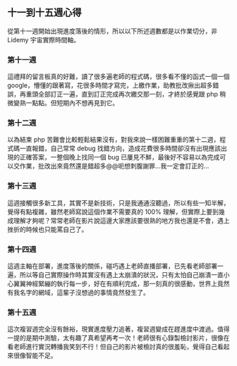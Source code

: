 ## 十一到十五週心得
從第十一週開始出現進度落後的情形，所以以下所述週數都是以作業切分，非 Lidemy 宇宙實際時間軸。
### 第十一週
這禮拜的留言板真的好難，讀了很多遍老師的程式碼，很多看不懂的函式一個一個 google，懵懂的跟著寫，花很多時間才寫完，上繳作業，助教批改揪出超多錯誤，再重頭全部訂正一遍，直到訂正完成再次繳交那一刻，才終於感覺跟 php 稍微變熟一點點。但短期內不想再見到它。

### 第十二週
以為結束 php 苦難會比較輕鬆結果沒有，對我來說一樣困難重重的第十二週，程式碼一直報錯，自己常常 debug 找錯方向，造成花費很多時間卻沒有出現應該出現的正確答案，一整個晚上找同一個  bug 已屢見不鮮，最後好不容易以為完成可以交作業，批改出來竟然還是錯超多@@呃想刺腹謝罪...我一定會訂正的...

### 第十三週
這週接觸很多新工具，其實不是新技術，只是我通通沒聽過，所以有些一知半解，覺得有點複雜，雖然老師寫說這個作業不需要真的 100% 理解，但實際上要到幾成理解才夠呢？常常老師在影片說這邊大家應該要很熟的地方我也還是不會，遇上挫折的時候也只能罵自己了。

### 第十四週
這週主軸在部署，進度落後的關係，碰巧遇上老師直播部署，已先看老師部署一遍，所以等自己實際操作時其實沒有遇上太崩潰的狀況，只有太怕自己崩潰一直小心翼翼神經緊繃的執行每一步，好在有順利完成，那一刻真的很感動，世界上竟然有我名字的網域，這輩子沒想過的事情竟然發生了。

### 第十五週
這次複習週完全沒有餘裕，現實進度壓力追著，複習週變成在趕進度中渡過。值得一提的是期中測驗，太有趣了真希望再考一次！老師很有心錄製檢討影片，很像在看老師進行實況轉播我笑到不行！但自己的影片被檢討真的很羞恥，覺得自己看起來很像智能不足。
